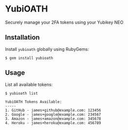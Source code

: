 # YubiOATH

Securely manage your 2FA tokens using your Yubikey NEO

## Installation

Install `yubioath` globally using RubyGems:

```
$ gem install yubioath
```

## Usage

List all available tokens:

```
$ yubioath list

YubiOATH Tokens Available:
-----
1. GitHub - james+github@example.com: 123456
2. Google - james+google@example.com: 234567
3. Amazon - james+amazon@example.com: 345678
4. Heroku - james+heroku@example.com: 456789
```
